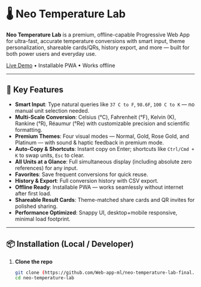 # 🌡️ Neo Temperature Lab

**Neo Temperature Lab** is a premium, offline-capable Progressive Web App for ultra-fast, accurate temperature conversions with smart input, theme personalization, shareable cards/QRs, history export, and more — built for both power users and everyday use.

[Live Demo](https://neotemp.netlify.app/) • Installable PWA • Works offline

---

## 🚀 Key Features

- **Smart Input**: Type natural queries like `37 C to F`, `98.6F`, `100 C to K` — no manual unit selection needed.  
- **Multi-Scale Conversion**: Celsius (°C), Fahrenheit (°F), Kelvin (K), Rankine (°R), Réaumur (°Re) with customizable precision and scientific formatting.  
- **Premium Themes**: Four visual modes — Normal, Gold, Rose Gold, and Platinum — with sound & haptic feedback in premium mode.  
- **Auto-Copy & Shortcuts**: Instant copy on Enter; shortcuts like `Ctrl/Cmd + K` to swap units, `Esc` to clear.  
- **All Units at a Glance**: Full simultaneous display (including absolute zero references) for any input.  
- **Favorites**: Save frequent conversions for quick reuse.  
- **History & Export**: Full conversion history with CSV export.  
- **Offline Ready**: Installable PWA — works seamlessly without internet after first load.  
- **Shareable Result Cards**: Theme-matched share cards and QR invites for polished sharing.  
- **Performance Optimized**: Snappy UI, desktop+mobile responsive, minimal load footprint.

---

## 📦 Installation (Local / Developer)

1. **Clone the repo**  
   ```bash
   git clone (https://github.com/Web-app-ml/neo-temperature-lab-final.git)
   cd neo-temperature-lab
